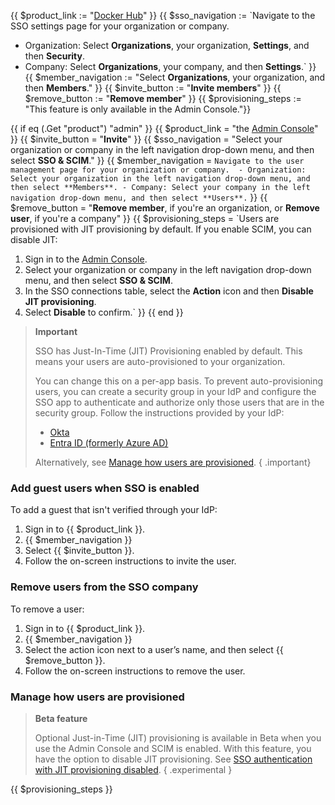 {{ $product_link := "[Docker Hub](https://hub.docker.com)" }}
{{ $sso_navigation := `Navigate to the SSO settings page for your organization or company.
   - Organization: Select **Organizations**, your organization, **Settings**, and then **Security**.
   - Company: Select **Organizations**, your company, and then **Settings**.` }}
{{ $member_navigation := "Select **Organizations**, your organization, and then **Members**." }}
{{ $invite_button := "**Invite members**" }}
{{ $remove_button := "**Remove member**" }}
{{ $provisioning_steps := "This feature is only available in the Admin Console."}}

{{ if eq (.Get "product") "admin" }}
  {{ $product_link = "the [Admin Console](https://admin.docker.com)" }}
  {{ $invite_button = "**Invite**" }}
  {{ $sso_navigation = "Select your organization or company in the left navigation drop-down menu, and then select **SSO & SCIM**." }}
  {{ $member_navigation = `Navigate to the user management page for your organization or company. 
    - Organization: Select your organization in the left navigation drop-down menu, and then select **Members**.
    - Company: Select your company in the left navigation drop-down menu, and then select **Users**.` }}
  {{ $remove_button = "**Remove member**, if you're an organization, or **Remove user**, if you're a company" }}
  {{ $provisioning_steps = `Users are provisioned with JIT provisioning by default. If you enable SCIM, you can disable JIT:
  1. Sign in to the [Admin Console](https://admin.docker.com).
  2. Select your organization or company in the left navigation drop-down menu, and then select **SSO & SCIM**.
  3. In the SSO connections table, select the **Action** icon and then **Disable JIT provisioning**.
  4. Select **Disable** to confirm.` }}
{{ end }}

> **Important**
>
> SSO has Just-In-Time (JIT) Provisioning enabled by default. This means your users are auto-provisioned to your organization.
>
> You can change this on a per-app basis. To prevent auto-provisioning users, you can create a security group in your IdP and configure the SSO app to authenticate and authorize only those users that are in the security group. Follow the instructions provided by your IdP:
>
> - [Okta](https://help.okta.com/en-us/Content/Topics/Security/policies/configure-app-signon-policies.htm)
> - [Entra ID (formerly Azure AD)](https://learn.microsoft.com/en-us/azure/active-directory/develop/howto-restrict-your-app-to-a-set-of-users)
>
> Alternatively, see [Manage how users are provisioned](#manage-how-users-are-provisioned).
{ .important}


### Add guest users when SSO is enabled

To add a guest that isn't verified through your IdP:

1. Sign in to {{ $product_link }}.
2. {{ $member_navigation }}
3. Select {{ $invite_button }}.
4. Follow the on-screen instructions to invite the user.

### Remove users from the SSO company

To remove a user:

1. Sign in to {{ $product_link }}.
2. {{ $member_navigation }}
3. Select the action icon next to a user’s name, and then select {{ $remove_button }}.
4. Follow the on-screen instructions to remove the user.

### Manage how users are provisioned

> **Beta feature**
>
> Optional Just-in-Time (JIT) provisioning is available in Beta when you use the Admin Console and SCIM is enabled. With this feature, you have the option to disable JIT provisioning. See [SSO authentication with JIT provisioning disabled](/security/for-admins/group-mapping/#sso-authentication-with-jit-provisioning-disabled).
{ .experimental }

{{ $provisioning_steps }}

